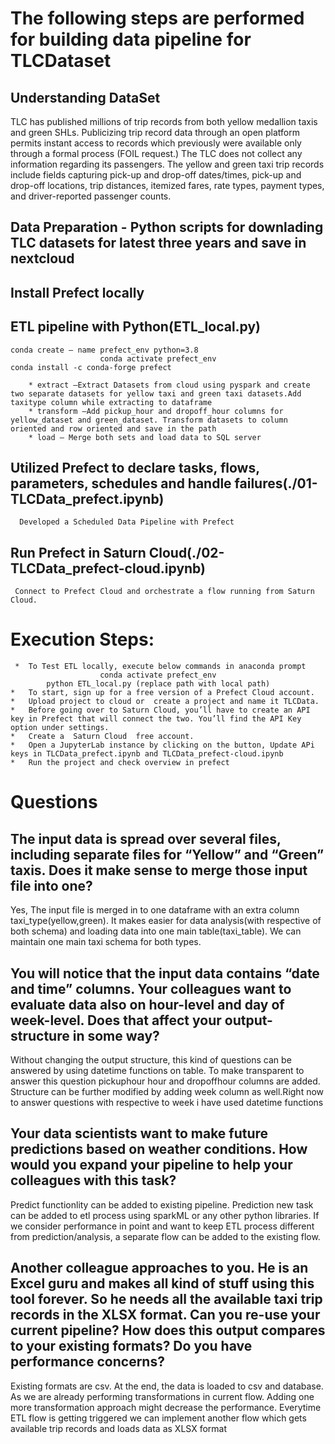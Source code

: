 # The following steps are performed for building data pipeline for TLCDataset

## Understanding DataSet
TLC has published millions of trip records from both yellow medallion taxis and green SHLs. Publicizing trip record data through an open platform permits instant access to records which previously were available only through a formal process (FOIL request.) The TLC does not collect any information regarding its passengers.
The yellow and green taxi trip records include fields capturing pick-up and drop-off dates/times, pick-up and drop-off locations, trip distances, itemized fares, rate types, payment types, and driver-reported passenger counts.

## Data Preparation - Python scripts for downlading TLC datasets for latest three years and save in nextcloud
## Install Prefect locally
## ETL pipeline with Python(ETL_local.py)
	conda create — name prefect_env python=3.8
                        conda activate prefect_env     
	conda install -c conda-forge prefect
     
        * extract —Extract Datasets from cloud using pyspark and create two separate datasets for yellow taxi and green taxi datasets.Add taxitype column while extracting to dataframe
        * transform —Add pickup_hour and dropoff_hour columns for yellow_dataset and green_dataset. Transform datasets to column oriented and row oriented and save in the path
        * load — Merge both sets and load data to SQL server
                  

## Utilized Prefect to declare tasks, flows, parameters, schedules and handle failures(./01-TLCData_prefect.ipynb)
      Developed a Scheduled Data Pipeline with Prefect

## Run Prefect in Saturn Cloud(./02-TLCData_prefect-cloud.ipynb)
     Connect to Prefect Cloud and orchestrate a flow running from Saturn Cloud.

# Execution Steps:
     *  To Test ETL locally, execute below commands in anaconda prompt
                        conda activate prefect_env
			python ETL_local.py (replace path with local path)
    *   To start, sign up for a free version of a Prefect Cloud account.
    *   Upload project to cloud or  create a project and name it TLCData.
    *   Before going over to Saturn Cloud, you’ll have to create an API key in Prefect that will connect the two. You’ll find the API Key option under settings.
    *   Create a  Saturn Cloud  free account.
    *   Open a JupyterLab instance by clicking on the button, Update APi keys in TLCData_prefect.ipynb and TLCData_prefect-cloud.ipynb
    *   Run the project and check overview in prefect

# Questions

## The input data is spread over several files, including separate files for “Yellow” and “Green” taxis. Does it make sense to merge those input file into one?

Yes, The input file is merged in to one dataframe with an extra column taxi_type(yellow,green). It makes easier for data analysis(with respective of both schema) and loading data into one main table(taxi_table). We can maintain one main taxi schema for both types. 

## You will notice that the input data contains “date and time” columns. Your colleagues want to evaluate data also on hour-level and day of week-level. Does that affect your output-structure in some way?

Without changing the output structure, this kind of questions can be answered by using datetime functions on table. To make transparent to answer this question pickuphour hour and dropoffhour columns are added. Structure can be further modified by adding week column as well.Right now to answer questions with respective to week i have used datetime functions

## Your data scientists want to make future predictions based on weather conditions. How would you expand your pipeline to help your colleagues with this task?
Predict functionlity can be added to existing pipeline. Prediction new task can be added to etl process using sparkML or any other python libraries. If we consider performance in point and want to keep ETL process different from prediction/analysis, a separate flow can be added to the existing flow.
   
## Another colleague approaches to you. He is an Excel guru and makes all kind of stuff using this tool forever. So he needs all the available taxi trip records in the XLSX format. Can you re-use your current pipeline? How does this output compares to your existing formats? Do you have performance concerns?

Existing formats are csv. At the end, the data is loaded to csv and database. 
As we are already performing transformations in current flow. Adding one more transformation approach might decrease the performance. Everytime ETL flow is getting triggered we can implement another flow which gets available trip records and loads data as XLSX format
